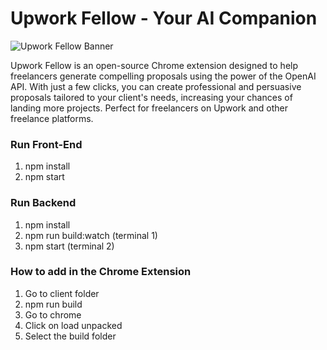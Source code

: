 # Upwork Fellow - Your AI Companion

![Upwork Fellow Banner](https://i.ibb.co/TRf4ghd/upwork-fellow-banner.png)

Upwork Fellow is an open-source Chrome extension designed to help freelancers generate compelling proposals using the power of the OpenAI API. With just a few clicks, you can create professional and persuasive proposals tailored to your client's needs, increasing your chances of landing more projects. Perfect for freelancers on Upwork and other freelance platforms.

### Run Front-End
1. npm install </br>
2. npm start </br>

### Run Backend
1. npm install </br>
2. npm run build:watch (terminal 1) </br>
3.  npm start (terminal 2) </br>

### How to add in the Chrome Extension 
1. Go to client folder </br>
2. npm run build  </br>
3. Go to chrome </br>
4. Click on load unpacked </br>
5. Select the build folder </br>
